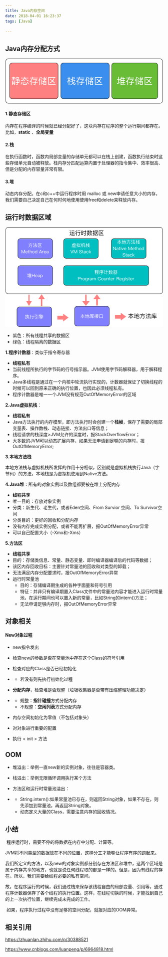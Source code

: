 ```yaml
---
title: Java内存空间
date: 2018-04-01 16:23:37
tags: [Java]

---
```


## Java内存分配方式

![Java内存区域分配](Java_内存空间/Java内存区域分配.jpg)

<!--more-->

#### 1.静态存储区

内存在程序编译的时候就已经分配好了，这块内存在程序的整个运行期间都存在。比如，**static** 、**全局变量**

#### 2.栈

在执行函数时，函数内局部变量的存储单元都可以在栈上创建，函数执行结束时这些存储单元自动被释放。栈内存分匹配运算内置于处理器的指令集中、效率很高、但是分配的内存容量非常有限。

#### 3.堆

动态内存分配。在c和c++中运行程序时用 malloc 或 new申请任意大小的内存，我们需要自己决定自己在何时何地使用使用free和delete来释放内存。



## 运行时数据区域

![](Java_内存空间/Java数据区域.jpg)

*  紫色：所有线程共享的数据区
*  绿色：线程隔离的数据区



**1.程序计数器**：类似于指令寄存器

- **线程私有**
- 当前线程所执行的字节码的行号指示器。JVM使用字节码解释器，用于解释程序。
- Java多线程是通过在一个内核中轮流执行实现的，计数器就保证了切换线程的时候可以回到原来正确的执行位置，也因此必须线程私有。
- 程序计数器是唯一一个JVM没有规范OutOfMemoryError的区域

**2.Java虚拟机栈**：

- **线程私有**
- Java方法执行的内存模型，即方法执行时会创建一个**栈帧**，保存了需要的局部变量表、操作数栈、动态链接、方法出口等信息；
- 线程请求的栈深度>JVM允许的深度时，报StackOverflowError；
- 大多数的JVM可以动态扩展内存，如果无法申请到足够的内存时，报OutOfMemoryError;

**3.本地方法栈**

本地方法栈与虚拟机栈所发挥的作用十分相似，区别就是虚拟机栈执行Java（字节码）的方法，本地栈是为虚拟机使用到Native方法。

**4.Java堆**：所有的对象实例以及数组都要被在堆上分配内存

- **线程共享**
- 唯一目的：存放对象实例
- 分类：新生代、老生代，或者Eden空间、From Survior 空间、To Survivor空间
- 分类目的：更好的回收和分配内存
- 没有内存完成实例分配，或者不能再扩展，报OutOfMemoryError异常
- 可以自己配置大小（-Xmx和-Xms）

**5.方法区**

- **线程共享**
- 目的：存储类信息、常量、静态变量、即时编译器编译后的代码等数据；
- 该区内存回收目标：主要针对常量池的回收和对类型的卸载；
- 无法满足内存分配要求时，报OutOfMemoryError异常
- 运行时常量池
  * 目的：存储编译期生成的各种字面量和符号引用
  * 特征：并非只有编译期置入Class文件中的常量池内容才能进入运行时常量池，在运行期间也可以置入新的常量，比如String的intern()方法；
  * 无法申请足够内存时，报OutOfMemoryError异常



## 对象相关

#### New对象过程

- new指令发出

- 检查new的参数是否在常量池中存在这个Class的符号引用

- 检查对应的Class是否已经初始化

- - 若没有则先执行初始化过程

- **分配内存**，检查堆是否规整（垃圾收集器是否带有压缩整理功能决定）

- - 规整：**指针碰撞**方式分配内存
  - 不规整：**空闲列表**方式分配内存

- 内存空间初始化为零值（不包括对象头）

- 对对象进行重要的配置

- 执行 < init > 方法



## OOM

- 堆溢出：举例一直new新的实例对象，往往是容器类。

- 栈溢出：举例无限循环调用执行某个方法

- 方法区和运行时常量池溢出：

- - String.intern():如果常量池已存在，则返回String对象，如果不存在，则先添加到常量池，再返回String对象。
  - 动态定义大量的Class，需要注意内存的回收情况。



## 小结

​        程序运行时，需要不停的将数据在内存中分配、计算等。

​	JVM将不同类型的数据放在不同的位置，这样分工才能够让程序有序的跑起来。

​	我们所定义的方法，以及new的对象实例都分别存在方法区和堆中，这两个区域是属于内存共享的地方，也就是说任何线程取的都是一样的。但是，因为有线程的存在。所以，我们需要给线程必要的私有空间。

​	故，在程序运行的时候，我们通过栈来保存该线程自由的局部变量、引用等，通过程序计数器保存了各个线程的执行位置。这样，在线程切换的时候，才能找到自己的上一次执行位置，继续完成未完成的工作。

​	如果，程序执行过程中没有足够的空间分配，就报对应的OOM异常。

## 相关引用

https://zhuanlan.zhihu.com/p/30388521

https://www.cnblogs.com/luanpeng/p/6964818.html